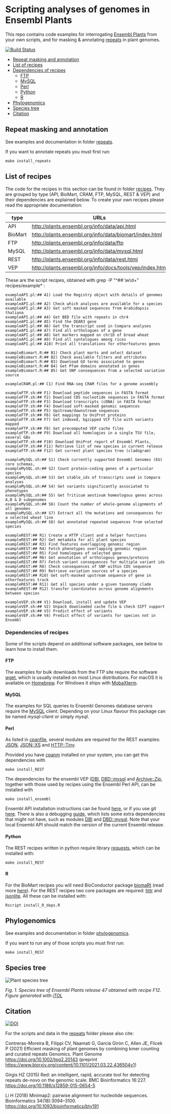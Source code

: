 
# Scripting analyses of genomes in Ensembl Plants

This repo contains code examples for interrogating [Ensembl Plants](https://plants.ensembl.org/index.html) from your own scripts,
and for masking & annotating [repeats](./repeats) in plant genomes.

[![Build Status](https://travis-ci.com/Ensembl/plant-scripts.svg?branch=master)](https://travis-ci.com/Ensembl/plant-scripts)

- [Repeat masking and annotation](#repeat-masking-and-annotation)
- [List of recipes](#list-of-recipes)
- [Dependencies of recipes](#dependencies-of-recipes)
    - [FTP](#ftp)
    - [MySQL](#mysql)
    - [Perl](#perl)
    - [Python](#python)
	- [R](#r)
- [Phylogenomics](#phylogenomics)
- [Species tree](#species-tree)
- [Citation](#citation)

## Repeat masking and annotation

See examples and documentation in folder [repeats](./repeats/).

If you want to annotate repeats you must first run: 

    make install_repeats


## List of recipes

The code for the recipes in this section can be found in folder [recipes](./recipes/).
They are grouped by type (API, BioMart, CRAM, FTP, MySQL, REST & VEP) and their dependencies 
are explained below. To create your own recipes please read the appropriate documentation:

| type | URLs |
|---|---|
| API | http://plants.ensembl.org/info/data/api.html |
| BioMart | http://plants.ensembl.org/info/data/biomart/index.html |
| FTP | http://plants.ensembl.org/info/data/ftp |
| MySQL | http://plants.ensembl.org/info/data/mysql.html |
| REST | http://plants.ensembl.org/info/data/rest.html |
| VEP | http://plants.ensembl.org/info/docs/tools/vep/index.html |

These are the script recipes, obtained with grep -P "^## \w\d+" recipes/example* :

```
exampleAPI.pl:## A1) Load the Registry object with details of genomes available
exampleAPI.pl:## A2) Check which analyses are available for a species
exampleAPI.pl:## A3) Get soft masked sequences from Arabidopsis thaliana
exampleAPI.pl:## A4) Get BED file with repeats in chr4
exampleAPI.pl:## A5) Find the DEAR3 gene
exampleAPI.pl:## A6) Get the transcript used in Compara analyses
exampleAPI.pl:## A7) Find all orthologues of a gene
exampleAPI.pl:## A8) Get markers mapped on chr1D of bread wheat
exampleAPI.pl:## A9) Find all syntelogues among rices
exampleAPI.pl:## A10) Print all translations for otherfeatures genes

exampleBiomart.R:## B1) Check plant marts and select dataset
exampleBiomart.R:## B2) Check available filters and attributes
exampleBiomart.R:## B3) Download GO terms associated to genes
exampleBiomart.R:## B4) Get Pfam domains annotated in genes
exampleBiomart.R:## B5) Get SNP consequences from a selected variation source

exampleCRAM.pl:## C1) Find RNA-seq CRAM files for a genome assembly

exampleFTP.sh:## F1) Download peptide sequences in FASTA format
exampleFTP.sh:## F2) Download CDS nucleotide sequences in FASTA format
exampleFTP.sh:## F3) Download transcripts (cDNA) in FASTA format
exampleFTP.sh:## F4) Download soft-masked genomic sequences
exampleFTP.sh:## F5) Upstream/downstream sequences
exampleFTP.sh:## F6) Get mappings to UniProt proteins
exampleFTP.sh:## F7) Get indexed, bgzipped VCF file with variants mapped
exampleFTP.sh:## F8) Get precomputed VEP cache files
exampleFTP.sh:## F9) Download all homologies in a single TSV file, several GBs
exampleFTP.sh:## F10) Download UniProt report of Ensembl Plants, 
exampleFTP.sh:## F11) Retrieve list of new species in current release
exampleFTP.sh:## F12) Get current plant species tree (cladogram)

exampleMySQL.sh:## S1) Check currently supported Ensembl Genomes (EG) core schemas,
exampleMySQL.sh:## S2) Count protein-coding genes of a particular species
exampleMySQL.sh:## S3) Get stable_ids of transcripts used in Compara analyses 
exampleMySQL.sh:## S4) Get variants significantly associated to phenotypes
exampleMySQL.sh:## S5) Get Triticum aestivum homeologous genes across A,B & D subgenomes
exampleMySQL.sh:## S6) Count the number of whole-genome alignments of all genomes 
exampleMySQL.sh:## S7) Extract all the mutations and consequences for a selected wheat line
exampleMySQL.sh:## S8) Get annotated repeated sequences from selected species

exampleREST:## R1) Create a HTTP client and a helper functions 
exampleREST:## R2) Get metadata for all plant species 
exampleREST:## R3) Find features overlapping genomic region
exampleREST:## R4) Fetch phenotypes overlapping genomic region
exampleREST:## R5) Find homologues of selected gene
exampleREST:## R6) Get annotation of orthologous genes/proteins
exampleREST:## R7) Fetch variant consequences for multiple variant ids
exampleREST:## R8) Check consequences of SNP within CDS sequence
exampleREST:## R9) Retrieve variation sources of a species
exampleREST:## R10) Get soft-masked upstream sequence of gene in otherfeatures track
exampleREST:## R11) Get all species under a given taxonomy clade
exampleREST:## R12) transfer coordinates across genome alignments between species

exampleVEP.sh:## V1) Download, install and update VEP
exampleVEP.sh:## V2) Unpack downloaded cache file & check SIFT support 
exampleVEP.sh:## V3) Predict effect of variants 
exampleVEP.sh:## V4) Predict effect of variants for species not in Ensembl
```

### Dependencies of recipes

Some of the scripts depend on additional software packages, see below to learn how to install them.

#### FTP

The examples for bulk downloads from the FTP site require the software [wget](https://www.gnu.org/software/wget/), which is usually installed on most Linux distributions. For macOS it is available on [Homebrew](https://brew.sh). For Windows it ships with [MobaXterm](https://mobaxterm.mobatek.net).

#### MySQL

The examples for SQL queries to Ensembl Genomes database servers require the [MySQL](https://www.mysql.com) client. Depending on your Linux flavour this package can be named *mysql-client* or simply *mysql*.

#### Perl

As listed in [cpanfile](./files/cpanfile), several modules are required for the REST examples: [JSON](https://metacpan.org/pod/JSON), [JSON::XS](https://metacpan.org/pod/JSON::XS) and [HTTP::Tiny](https://metacpan.org/pod/HTTP::Tiny). 

Provided you have [cpanm](https://metacpan.org/pod/App::cpanminus) installed on your system, you can get this dependencies with

    make install_REST

The dependencies for the ensembl VEP ([DBI](https://metacpan.org/pod/DBI), [DBD::mysql](https://metacpan.org/pod/DBD::mysql) and [Archive::Zip](https://metacpan.org/pod/Archive::Zip), together with those used by recipes using the Ensembl Perl API, can be installed with

    make install_ensembl

Ensembl API installation instructions can be found [here](http://plants.ensembl.org/info/docs/api/api_installation.html), or if you use git [here](http://plants.ensembl.org/info/docs/api/api_git.html). There is also a debugging [guide](http://plants.ensembl.org/info/docs/api/debug_installation_guide.html), which lists some extra dependencies that might not have, such as modules [DBI](https://metacpan.org/pod/DBI) and [DBD::mysql](https://metacpan.org/pod/DBD::mysql). Note that your local Ensembl API should match the version of the current Ensembl release.

#### Python

The REST recipes written in python require library [requests](https://pypi.org/project/requests), which can be installed with:

    make install_REST

#### R

For the BioMart recipes you will need BioConductor package [biomaRt](http://www.bioconductor.org/packages/release/bioc/html/biomaRt.html) (read more [here](http://plants.ensembl.org/info/data/biomart/biomart_r_package.html)). For the REST recipes two core packages are required: [httr](https://cran.r-project.org/web/packages/httr) and [jsonlite](https://cran.r-project.org/web/packages/jsonlite). All these can be installed with:

    Rscript install_R_deps.R

## Phylogenomics

See examples and documentation in folder [phylogenomics](./phylogenomics/).

If you want to run any of those scripts you must first run:

    make install_REST

## Species tree

![Plant species tree](./files/EnsemblPlants47.png)

*Fig. 1. Species tree of Ensembl Plants release 47 obtained with recipe F12. Figure generated with [iTOL](https://itol.embl.de)*

## Citation

<!-- to be added chapter citation -->

[![DOI](https://zenodo.org/badge/DOI/10.5281/zenodo.4121769.svg)](https://doi.org/10.5281/zenodo.4121769)

For the scripts and data in the [repeats](./repeats/) folder please also cite:

Contreras-Moreira B, Filippi CV, Naamati G, García Girón C, Allen JE, Flicek P (2021) 
Efficient masking of plant genomes by combining kmer counting and curated repeats Genomics. 
Plant Genome https://doi.org/10.1002/tpg2.20143 
(preprint https://www.biorxiv.org/content/10.1101/2021.03.22.436504v1)

Girgis HZ (2015) Red: an intelligent, rapid, accurate tool for detecting repeats de-novo on the genomic scale. 
BMC Bioinformatics 16:227. https://doi.org/10.1186/s12859-015-0654-5

Li H (2018) Minimap2: pairwise alignment for nucleotide sequences. Bioinformatics 34(18):3094–3100.
https://doi.org/10.1093/bioinformatics/bty191

